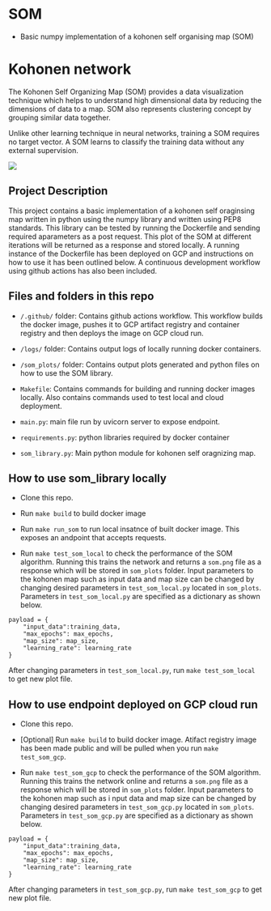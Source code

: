 # SOM
- Basic numpy implementation of a kohonen self organising map (SOM)

# Kohonen network
The Kohonen Self Organizing Map (SOM) provides a data visualization technique which helps to understand high dimensional data by reducing the dimensions of data to a map. SOM also represents clustering concept by grouping similar data together.

Unlike other learning technique in neural networks, training a SOM requires no target vector. A SOM learns to classify the training data without any external supervision.

<img src="http://www.pitt.edu/~is2470pb/Spring05/FinalProjects/Group1a/tutorial/kohonen1.gif" />

## Project Description
This project contains a basic implementation of a kohonen self oraginsing map written in python using the numpy library and written using PEP8 standards. This library can be tested by running the Dockerfile  and sending required aparameters as a post request. This plot of the SOM at different iterations will be returned as a response and stored locally. A running instance of the Dockerfile has been deployed on GCP and instructions on how to use it has been outlined below. A continuous development workflow using github actions has also been included. 



## Files and folders in this repo
- `/.github/` folder: Contains github actions workflow. This workflow builds the docker image, pushes it to GCP artifact registry and container registry and then deploys the image on GCP cloud run. 

- `/logs/` folder: Contains output logs of locally running docker containers. 

- `/som_plots/` folder: Contains output plots generated and python files on how to use the SOM library. 

- `Makefile`: Contains commands for building and running docker images locally. Also contains commands used to test local and cloud deployment. 

- `main.py`: main file run by uvicorn server to expose endpoint. 

- `requirements.py`: python libraries required by docker container

- `som_library.py`: Main python module for kohonen self oragnizing map. 

## How to use som_library locally 

- Clone this repo. 

- Run `make build` to build docker image

- Run `make run_som` to run local insatnce of built docker image. This exposes an andpoint that accepts requests.

- Run `make test_som_local` to check the performance of the SOM algorithm. Running this trains the network and returns a  `som.png` file as a response which will be stored in `som_plots` folder. Input parameters to the kohonen map  such as input data and map size can be changed by changing desired parameters in `test_som_local.py` located in  `som_plots`. 
Parameters in `test_som_local.py` are specified as a dictionary as shown below. 
```
payload = {
    "input_data":training_data,
    "max_epochs": max_epochs,
    "map_size": map_size,
    "learning_rate": learning_rate
}
```
After changing parameters in `test_som_local.py`, run `make test_som_local` to get new plot file. 


## How to use endpoint deployed on GCP cloud run 

- Clone this repo. 

- [Optional] Run `make build` to build docker image. Atifact registry image has been made public and will be pulled when you run `make test_som_gcp`.

- Run `make test_som_gcp` to check the performance of the SOM algorithm. Running this trains the network online and returns a `som.png` file as a response which will be stored in `som_plots` folder. Input parameters to the kohonen map  such as i nput data and map size can be changed by changing desired parameters in `test_som_gcp.py` located in  `som_plots`. Parameters in `test_som_gcp.py` are specified as a dictionary as shown below. 
```
payload = {
    "input_data":training_data,
    "max_epochs": max_epochs,
    "map_size": map_size,
    "learning_rate": learning_rate
}
```

 After changing parameters in `test_som_gcp.py`, run `make test_som_gcp` to get new plot file. 

